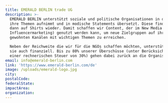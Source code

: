 ```yaml
---
title: EMERALD BERLIN trade UG
description: >-
  EMERALD BERLIN unterstützt soziale und politische Organisationen in dem es
  ihre Themen aufnimmt und in modische Statements übersetzt. Diese finden sich
  dann auf Shirts wieder. Damit schaffen wir Content, der im New Media (z.B.
  Influencermarketing) genutzt werden kann, um neue Zielgruppen auf ihren
  gewohnten Kanälen mit wichtigen Themen zu erreichen.

  Neben der Reichweite die wir für die NGOs schaffen möchten, unterstützen wir
  sie auch finanziell. Bis zu 80% unserer Überschüsse (unter Berücksichtigung
  einer rechnerischen Steuer von 30%) gehen dabei zurück an die Organisationen.
email: info@emerald-berlin.com
link: 'https://www.emerald-berlin.com/de'
image: /uploads/emerald-logo.jpg
city:
postalCode:
federalState:
impactArea:
organization:
---
```


